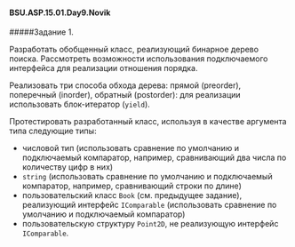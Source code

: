 #### BSU.ASP.15.01.Day9.Novik

#####Задание 1.

Разработать обобщенный класс, реализующий бинарное дерево поиска. Рассмотреть возможности использования подключаемого интерфейса для реализации отношения порядка. 

Реализовать три способа обхода дерева: прямой (preorder), поперечный (inorder), обратный (postorder): для реализации использовать блок-итератор (`yield`). 

Протестировать разработанный класс, используя в качестве аргумента типа следующие типы:
*	числовой тип (использовать сравнение по умолчанию и подключаемый компаратор, например, сравнивающий два числа по количеству цифр в них)
*	`string` (использовать сравнение по умолчанию и подключаемый компаратор, например, сравнивающий строки по длине)
*	пользовательский класс `Book` (см. предыдущее задание), реализующий интерфейс `IComparable` (использовать сравнение по умолчанию и подключаемый компаратор)
*	пользовательскую структуру `Point2D`, не реализующую интерфейс `IComparable`.

